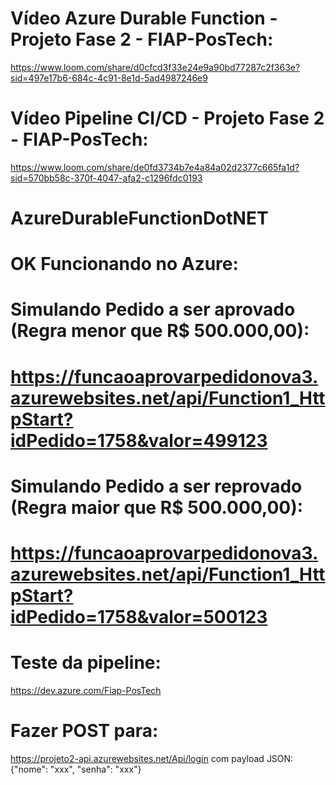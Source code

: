 # Vídeo Azure Durable Function - Projeto Fase 2 - FIAP-PosTech:
https://www.loom.com/share/d0cfcd3f33e24e9a90bd77287c2f363e?sid=497e17b6-684c-4c91-8e1d-5ad4987246e9

# Vídeo Pipeline CI/CD - Projeto Fase 2 - FIAP-PosTech:
https://www.loom.com/share/de0fd3734b7e4a84a02d2377c665fa1d?sid=570bb58c-370f-4047-afa2-c1296fdc0193

# AzureDurableFunctionDotNET

# OK Funcionando no Azure:

# Simulando Pedido a ser aprovado (Regra menor que R$ 500.000,00):
# https://funcaoaprovarpedidonova3.azurewebsites.net/api/Function1_HttpStart?idPedido=1758&valor=499123

# Simulando Pedido a ser reprovado (Regra maior que R$ 500.000,00):
# https://funcaoaprovarpedidonova3.azurewebsites.net/api/Function1_HttpStart?idPedido=1758&valor=500123

# Teste da pipeline:
https://dev.azure.com/Fiap-PosTech
# Fazer POST para:
https://projeto2-api.azurewebsites.net/Api/login
com payload JSON: {"nome": "xxx", "senha": "xxx"}

